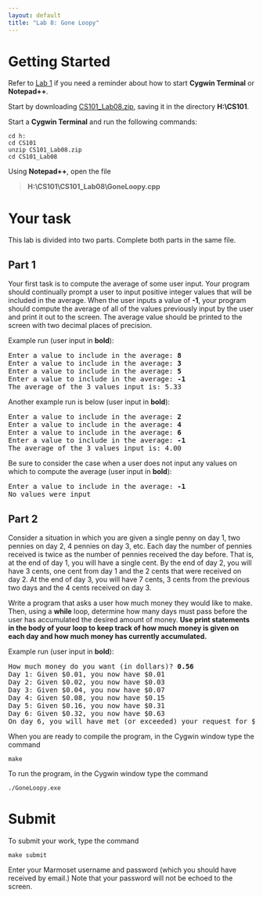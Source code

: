 ```yaml
---
layout: default
title: "Lab 8: Gone Loopy"
---
```


Getting Started
===============

Refer to [Lab 1](lab01.html) if you need a reminder about how to start **Cygwin Terminal** or **Notepad++**.

Start by downloading [CS101\_Lab08.zip](CS101_Lab08.zip), saving it in the directory **H:\\CS101**.

Start a **Cygwin Terminal** and run the following commands:

    cd h:
    cd CS101
    unzip CS101_Lab08.zip
    cd CS101_Lab08

Using **Notepad++**, open the file

> **H:\\CS101\\CS101\_Lab08\\GoneLoopy.cpp**

Your task
=========

This lab is divided into two parts. Complete both parts in the same file.

Part 1
------

Your first task is to compute the average of some user input. Your program should continually prompt a user to input positive integer values that will be included in the average. When the user inputs a value of **-1**, your program should compute the average of all of the values previously input by the user and print it out to the screen. The average value should be printed to the screen with two decimal places of precision.

Example run (user input in **bold**):

<pre>
Enter a value to include in the average: <b>8</b>
Enter a value to include in the average: <b>3</b>
Enter a value to include in the average: <b>5</b>
Enter a value to include in the average: <b>-1</b>
The average of the 3 values input is: 5.33
</pre>

Another example run is below (user input in **bold**):

<pre>
Enter a value to include in the average: <b>2</b>
Enter a value to include in the average: <b>4</b>
Enter a value to include in the average: <b>6</b>
Enter a value to include in the average: <b>-1</b>
The average of the 3 values input is: 4.00
</pre>

Be sure to consider the case when a user does not input any values on which to compute the average (user input in **bold**):

<pre>
Enter a value to include in the average: <b>-1</b>
No values were input
</pre>

Part 2
------

Consider a situation in which you are given a single penny on day 1, two pennies on day 2, 4 pennies on day 3, etc. Each day the number of pennies received is twice as the number of pennies received the day before. That is, at the end of day 1, you will have a single cent. By the end of day 2, you will have 3 cents, one cent from day 1 and the 2 cents that were received on day 2. At the end of day 3, you will have 7 cents, 3 cents from the previous two days and the 4 cents received on day 3.

Write a program that asks a user how much money they would like to make. Then, using a **while** loop, determine how many days must pass before the user has accumulated the desired amount of money. **Use print statements in the body of your loop to keep track of how much money is given on each day and how much money has currently accumulated.**

Example run (user input in **bold**):

<pre>
How much money do you want (in dollars)? <b>0.56</b>
Day 1: Given $0.01, you now have $0.01
Day 2: Given $0.02, you now have $0.03
Day 3: Given $0.04, you now have $0.07
Day 4: Given $0.08, you now have $0.15
Day 5: Given $0.16, you now have $0.31
Day 6: Given $0.32, you now have $0.63
On day 6, you will have met (or exceeded) your request for $0.56 with a total of $0.63.
</pre>

When you are ready to compile the program, in the Cygwin window type the command

    make

To run the program, in the Cygwin window type the command

    ./GoneLoopy.exe

Submit
======

To submit your work, type the command

    make submit

Enter your Marmoset username and password (which you should have received by email.) Note that your password will not be echoed to the screen.
